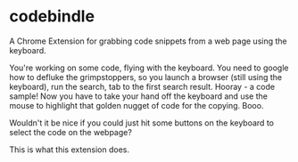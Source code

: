 # codebindle
A Chrome Extension for grabbing code snippets from a web page using the keyboard. 

You're working on some code, flying with the keyboard. You need to google how to defluke the grimpstoppers, so you launch a browser (still using the keyboard), run the search, tab to the first search result.
Hooray - a code sample! Now you have to take your hand off the keyboard and use the mouse to highlight that golden nugget of code for the copying. Booo.

Wouldn't it be nice if you could just hit some buttons on the keyboard to select the code on the webpage? 

This is what this extension does. 
